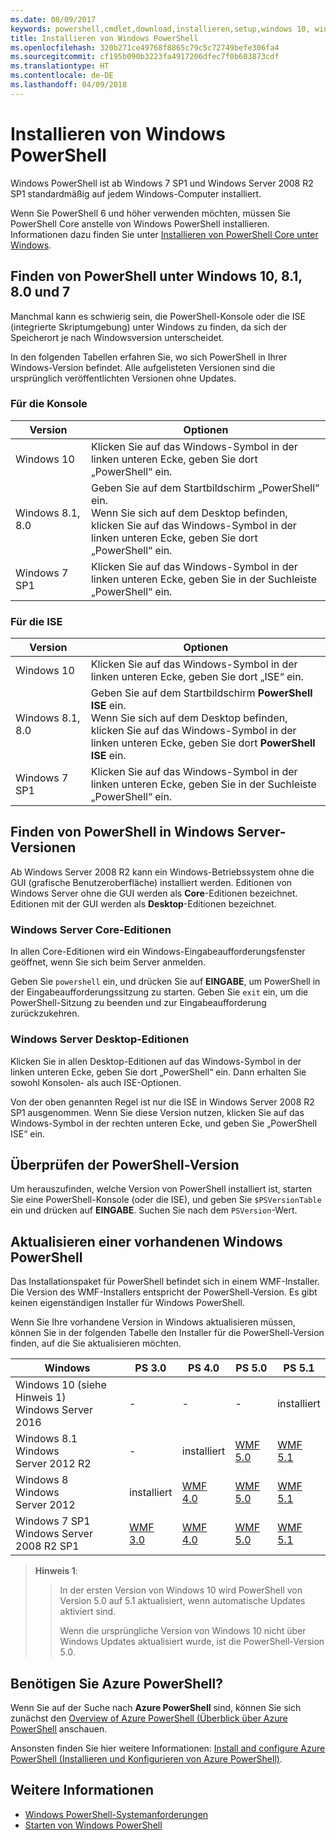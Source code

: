 ```yaml
---
ms.date: 08/09/2017
keywords: powershell,cmdlet,download,installieren,setup,windows 10, windows 8.1, windows 8.0,windows 7
title: Installieren von Windows PowerShell
ms.openlocfilehash: 320b271ce49768f8865c79c5c72749befe306fa4
ms.sourcegitcommit: cf195b090b3223fa4917206dfec7f0b603873cdf
ms.translationtype: HT
ms.contentlocale: de-DE
ms.lasthandoff: 04/09/2018
---
```

# <a name="installing-windows-powershell"></a>Installieren von Windows PowerShell
Windows PowerShell ist ab Windows 7 SP1 und Windows Server 2008 R2 SP1 standardmäßig auf jedem Windows-Computer installiert.

Wenn Sie PowerShell 6 und höher verwenden möchten, müssen Sie PowerShell Core anstelle von Windows PowerShell installieren. Informationen dazu finden Sie unter [Installieren von PowerShell Core unter Windows](Installing-PowerShell-Core-on-Windows.md).

## <a name="finding-powershell-in-windows-10-81-80-and-7"></a>Finden von PowerShell unter Windows 10, 8.1, 8.0 und 7

Manchmal kann es schwierig sein, die PowerShell-Konsole oder die ISE (integrierte Skriptumgebung) unter Windows zu finden, da sich der Speicherort je nach Windowsversion unterscheidet.

In den folgenden Tabellen erfahren Sie, wo sich PowerShell in Ihrer Windows-Version befindet.
Alle aufgelisteten Versionen sind die ursprünglich veröffentlichten Versionen ohne Updates.

### <a name="for-console"></a>Für die Konsole

Version | Optionen
-- | --
Windows 10 | Klicken Sie auf das Windows-Symbol in der linken unteren Ecke, geben Sie dort „PowerShell“ ein.
Windows 8.1, 8.0 | Geben Sie auf dem Startbildschirm „PowerShell“ ein.<br/>Wenn Sie sich auf dem Desktop befinden, klicken Sie auf das Windows-Symbol in der linken unteren Ecke, geben Sie dort „PowerShell“ ein.
Windows 7 SP1 | Klicken Sie auf das Windows-Symbol in der linken unteren Ecke, geben Sie in der Suchleiste „PowerShell“ ein.

### <a name="for-ise"></a>Für die ISE

Version | Optionen
-- | --
Windows 10 | Klicken Sie auf das Windows-Symbol in der linken unteren Ecke, geben Sie dort „ISE“ ein.
Windows 8.1, 8.0 | Geben Sie auf dem Startbildschirm **PowerShell ISE** ein.<br/>Wenn Sie sich auf dem Desktop befinden, klicken Sie auf das Windows-Symbol in der linken unteren Ecke, geben Sie dort **PowerShell ISE** ein.
Windows 7 SP1 | Klicken Sie auf das Windows-Symbol in der linken unteren Ecke, geben Sie in der Suchleiste „PowerShell“ ein.

## <a name="finding-powershell-in-windows-server-versions"></a>Finden von PowerShell in Windows Server-Versionen

Ab Windows Server 2008 R2 kann ein Windows-Betriebssystem ohne die GUI (grafische Benutzeroberfläche) installiert werden.
Editionen von Windows Server ohne die GUI werden als **Core**-Editionen bezeichnet. Editionen mit der GUI werden als **Desktop**-Editionen bezeichnet.

### <a name="windows-server-core-editions"></a>Windows Server Core-Editionen

In allen Core-Editionen wird ein Windows-Eingabeaufforderungsfenster geöffnet, wenn Sie sich beim Server anmelden.

Geben Sie `powershell` ein, und drücken Sie auf **EINGABE**, um PowerShell in der Eingabeaufforderungssitzung zu starten.
Geben Sie `exit` ein, um die PowerShell-Sitzung zu beenden und zur Eingabeaufforderung zurückzukehren.

### <a name="windows-server-desktop-editions"></a>Windows Server Desktop-Editionen

Klicken Sie in allen Desktop-Editionen auf das Windows-Symbol in der linken unteren Ecke, geben Sie dort „PowerShell“ ein.
Dann erhalten Sie sowohl Konsolen- als auch ISE-Optionen.

Von der oben genannten Regel ist nur die ISE in Windows Server 2008 R2 SP1 ausgenommen. Wenn Sie diese Version nutzen, klicken Sie auf das Windows-Symbol in der rechten unteren Ecke, und geben Sie „PowerShell ISE“ ein.

## <a name="how-to-check-the-version-of-powershell"></a>Überprüfen der PowerShell-Version

Um herauszufinden, welche Version von PowerShell installiert ist, starten Sie eine PowerShell-Konsole (oder die ISE), und geben Sie `$PSVersionTable` ein und drücken auf **EINGABE**. Suchen Sie nach dem `PSVersion`-Wert.

## <a name="upgrading-existing-windows-powershell"></a>Aktualisieren einer vorhandenen Windows PowerShell

Das Installationspaket für PowerShell befindet sich in einem WMF-Installer.
Die Version des WMF-Installers entspricht der PowerShell-Version. Es gibt keinen eigenständigen Installer für Windows PowerShell.

Wenn Sie Ihre vorhandene Version in Windows aktualisieren müssen, können Sie in der folgenden Tabelle den Installer für die PowerShell-Version finden, auf die Sie aktualisieren möchten.

Windows | PS 3.0 | PS 4.0 | PS 5.0 | PS 5.1 |
--|--|--|--|--|
Windows 10 (siehe Hinweis 1)<br/>Windows Server 2016 | - | - | - | installiert
Windows 8.1<br/>Windows Server 2012 R2 | - | installiert | [WMF 5.0](https://www.microsoft.com/en-us/download/details.aspx?id=50395) | [WMF 5.1](https://www.microsoft.com/en-us/download/details.aspx?id=54616)
Windows 8<br/>Windows Server 2012 | installiert | [WMF 4.0](https://www.microsoft.com/en-us/download/details.aspx?id=40855) | [WMF 5.0](https://www.microsoft.com/en-us/download/details.aspx?id=50395) | [WMF 5.1](https://www.microsoft.com/en-us/download/details.aspx?id=54616)
Windows 7 SP1<br/>Windows Server 2008 R2 SP1 | [WMF 3.0](https://www.microsoft.com/en-us/download/details.aspx?id=34595) | [WMF 4.0](https://www.microsoft.com/en-us/download/details.aspx?id=40855) | [WMF 5.0](https://www.microsoft.com/en-us/download/details.aspx?id=50395) | [WMF 5.1](https://www.microsoft.com/en-us/download/details.aspx?id=54616)

> **Hinweis 1**:
  >>
  >> In der ersten Version von Windows 10 wird PowerShell von Version 5.0 auf 5.1 aktualisiert, wenn automatische Updates aktiviert sind.
  >>
  >> Wenn die ursprüngliche Version von Windows 10 nicht über Windows Updates aktualisiert wurde, ist die PowerShell-Version 5.0.

## <a name="need-azure-powershell"></a>Benötigen Sie Azure PowerShell?

Wenn Sie auf der Suche nach **Azure PowerShell** sind, können Sie sich zunächst den [Overview of Azure PowerShell (Überblick über Azure PowerShell](https://docs.microsoft.com/en-us/powershell/azure) anschauen.

Ansonsten finden Sie hier weitere Informationen: [Install and configure Azure PowerShell (Installieren und Konfigurieren von Azure PowerShell)](https://docs.microsoft.com/en-us/powershell/azure/install-azurerm-ps).

## <a name="see-also"></a>Weitere Informationen

- [Windows PowerShell-Systemanforderungen](Windows-PowerShell-System-Requirements.md)
- [Starten von Windows PowerShell](Starting-Windows-PowerShell.md)